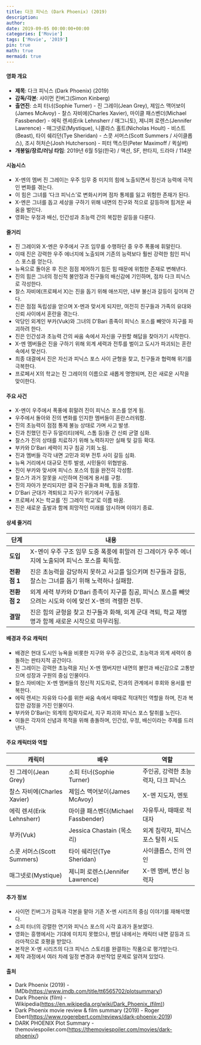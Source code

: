 ```yaml
---
title: 다크 피닉스 (Dark Phoenix) (2019)
description: 
author: 
date: 2019-09-05 00:00:00+00:00
categories: ['Movie']
tags: ['Movie', '2019']
pin: true
math: true
mermaid: true
---
```

#### 영화 개요

- **제목**: 다크 피닉스 (Dark Phoenix) (2019)  
- **감독/각본**: 사이먼 킨버그(Simon Kinberg)  
- **출연진**: 소피 터너(Sophie Turner) - 진 그레이(Jean Grey), 제임스 맥어보이(James McAvoy) - 찰스 자비에(Charles Xavier), 마이클 패스벤더(Michael Fassbender) - 에릭 렌셔(Erik Lehnsherr / 매그니토), 제니퍼 로렌스(Jennifer Lawrence) - 매그넷로(Mystique), 니콜라스 홀트(Nicholas Hoult) - 비스트(Beast), 타이 쉐리던(Tye Sheridan) - 스콧 서머스(Scott Summers / 사이클롭스), 조시 허처슨(Josh Hutcherson) - 피터 맥스민(Peter Maximoff / 퀵실버)  
- **개봉일/장르/러닝 타임**: 2019년 6월 5일(한국) / 액션, SF, 판타지, 드라마 / 114분  

#### 시놉시스

- X-멘의 멤버 진 그레이는 우주 임무 중 미지의 힘에 노출되면서 정신과 능력에 극적인 변화를 겪는다.  
- 이 힘은 그녀를 ‘다크 피닉스’로 변화시키며 점차 통제를 잃고 위험한 존재가 된다.  
- X-멘은 그녀를 돕고 세상을 구하기 위해 내면의 친구와 적으로 갈등하며 힘겨운 싸움을 벌인다.  
- 영화는 우정과 배신, 인간성과 초능력 간의 복잡한 갈등을 다룬다.  

#### 줄거리

- 진 그레이와 X-멘은 우주에서 구조 임무를 수행하던 중 우주 폭풍에 휘말린다.  
- 이때 진은 강력한 우주 에너지에 노출되며 기존의 능력보다 훨씬 강력한 힘인 피닉스 포스를 얻는다.  
- 뉴욕으로 돌아온 후 진은 점점 제어하기 힘든 힘 때문에 위험한 존재로 변해낸다.  
- 진의 힘은 그녀의 정신적 불안정과 친구들의 배신감에 기인하며, 점차 다크 피닉스로 각성한다.  
- 찰스 자비에(프로페서 X)는 진을 돕기 위해 애쓰지만, 내부 불신과 갈등이 깊어져 간다.  
- 진은 점점 독립성을 얻으며 X-멘과 맞서게 되지만, 여전히 친구들과 가족의 유대와 신뢰 사이에서 혼란을 겪는다.  
- 악당인 외계인 부카(Vuk)와 그녀의 D'Bari 종족이 피닉스 포스를 빼앗아 지구를 파괴하려 한다.  
- 진은 인간성과 초능력 간의 싸움 속에서 자신을 구원할 해답을 찾아가기 시작한다.  
- X-멘 멤버들은 진을 구하기 위해 외계 세력과 전투를 벌이고 도시가 파괴되는 혼란 속에서 맞선다.  
- 최종 대결에서 진은 자신과 피닉스 포스 사이 균형을 찾고, 친구들과 협력해 위기를 극복한다.  
- 프로페서 X의 학교는 진 그레이의 이름으로 새롭게 명명되며, 진은 새로운 시작을 맞이한다.  

#### 주요 사건

- X-멘이 우주에서 폭풍에 휘말려 진이 피닉스 포스를 얻게 됨.  
- 우주에서 돌아와 진의 변화를 인지한 멤버들이 혼란스러워함.  
- 진의 초능력이 점점 통제 불능 상태로 가며 사고 발생.  
- 진과 친했던 친구 듀얼리티(에릭, 스톰 등)들 간 신뢰 균열 심화.  
- 찰스가 진의 상태를 치료하기 위해 노력하지만 실패 및 갈등 확대.  
- 부카와 D'Bari 세력이 지구 침공 기회 노림.  
- 진과 멤버들 각각 내면 고민과 외부 전투 사이 갈등 심화.  
- 뉴욕 거리에서 대규모 전투 발생, 시민들이 위협받음.  
- 진이 부카와 맞서며 피닉스 포스의 힘을 완전히 각성함.  
- 찰스가 과거 잘못을 시인하며 진에게 용서를 구함.  
- 진의 자아가 분리되지만 결국 친구들과 화해, 힘을 조절함.  
- D'Bari 군대가 격퇴되고 지구가 위기에서 구출됨.  
- 프로페서 X는 학교를 ‘진 그레이 학교’로 이름 바꿈.  
- 진은 새로운 출발과 함께 희망적인 미래를 암시하며 이야기 종료.  

#### 상세 줄거리

| **단계**   | **내용**                                                                                   |
|------------|--------------------------------------------------------------------------------------------|
| **도입**   | X-멘이 우주 구조 임무 도중 폭풍에 휘말려 진 그레이가 우주 에너지에 노출되며 피닉스 포스를 획득함.         |
| **전환점 1** | 진은 초능력을 감당하지 못하고 사고를 일으키며 친구들과 갈등, 찰스는 그녀를 돕기 위해 노력하나 실패함.          |
| **전환점 2** | 외계 세력 부카와 D'Bari 종족이 지구를 침공, 피닉스 포스를 빼앗으려는 시도와 이에 맞선 X-멘의 격렬한 전투.      |
| **결말**   | 진은 힘의 균형을 찾고 친구들과 화해, 외계 군대 격퇴, 학교 재명명과 함께 새로운 시작으로 마무리됨.                   |

#### 배경과 주요 캐릭터

- 배경은 현대 도시인 뉴욕을 비롯한 지구와 우주 공간으로, 초능력과 외계 세력이 충돌하는 판타지적 공간이다.  
- 진 그레이는 강력한 초능력을 지닌 X-멘 멤버지만 내면의 불안과 배신감으로 고통받으며 성장과 구원의 중심 인물이다.  
- 찰스 자비에는 X-멘 멤버들의 정신적 지도자로, 진과의 관계에서 후회와 용서를 반복한다.  
- 에릭 렌셔는 자유와 다수를 위한 싸움 속에서 때때로 적대적인 역할을 하며, 진과 복잡한 감정을 가진 인물이다.  
- 부카와 D'Bari는 외계의 침략자로서, 지구 파괴와 피닉스 포스 탈취를 노린다.  
- 이들은 각자의 신념과 목적을 위해 충돌하며, 인간성, 우정, 배신이라는 주제를 드러낸다.  

#### 주요 캐릭터와 역할

| **캐릭터**      | **배우**             | **역할**                               |
|-----------------|----------------------|-------------------------------------|
| 진 그레이(Jean Grey)    | 소피 터너(Sophie Turner)   | 주인공, 강력한 초능력자, 다크 피닉스                  |
| 찰스 자비에(Charles Xavier) | 제임스 맥어보이(James McAvoy) | X-멘 지도자, 멘토                         |
| 에릭 렌셔(Erik Lehnsherr)    | 마이클 패스벤더(Michael Fassbender) | 자유투사, 때때로 적대자                      |
| 부카(Vuk)          | Jessica Chastain (목소리)     | 외계 침략자, 피닉스 포스 탈취 시도             |
| 스콧 서머스(Scott Summers)    | 타이 쉐리던(Tye Sheridan)   | 사이클롭스, 진의 연인                            |
| 매그넷로(Mystique)       | 제니퍼 로렌스(Jennifer Lawrence) | X-멘 멤버, 변신 능력자                          |

#### 추가 정보

- 사이먼 킨버그가 감독과 각본을 맡아 기존 X-멘 시리즈의 중심 이야기를 재해석했다.  
- 소피 터너의 강렬한 연기와 피닉스 포스의 시각 효과가 돋보였다.  
- 영화는 흥행에서는 기대에 미치지 못했으나, 팬덤 내에서는 캐릭터 내면 갈등과 드라마적으로 호평을 받았다.  
- 본작은 X-멘 시리즈의 다크 피닉스 스토리를 완결하는 작품으로 평가받는다.  
- 제작 과정에서 여러 차례 일정 변경과 후반작업 문제로 알려져 있었다.  

#### 출처

- Dark Phoenix (2019) - IMDb(https://www.imdb.com/title/tt6565702/plotsummary/)  
- Dark Phoenix (film) - Wikipedia(https://en.wikipedia.org/wiki/Dark_Phoenix_(film))  
- Dark Phoenix movie review & film summary (2019) - Roger Ebert(https://www.rogerebert.com/reviews/dark-phoenix-2019)  
- DARK PHOENIX Plot Summary - themoviespoiler.com(https://themoviespoiler.com/movies/dark-phoenix/)

